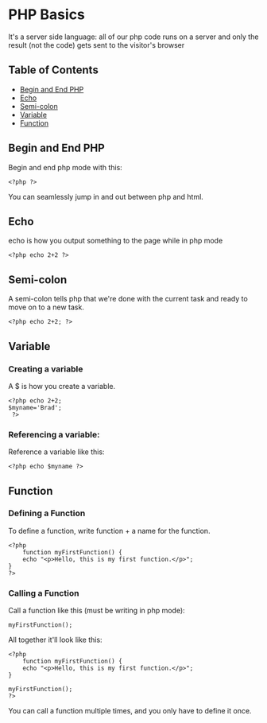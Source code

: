 # PHP Basics

It's a server side language: all of our php code runs on a server and only the result (not the code) gets sent to the visitor's browser

## Table of Contents

* [Begin and End PHP](#id-begin)
* [Echo](#id-echo)
* [Semi-colon](#id-semi)
* [Variable](#id-variable)
* [Function](#id-function)

<div id='id-begin'/>

## Begin and End PHP
Begin and end php mode with this: 
    
    <?php ?>

You can seamlessly jump in and out between php and html.

<div id='id-echo'/>

## Echo
echo is how you output something to the page while in php mode

    <?php echo 2+2 ?>

<div id='id-semi'/>

## Semi-colon
A semi-colon tells php that we're done with the current task and ready to move on to a new task.

    <?php echo 2+2; ?>

<div id='id-variable'/>

## Variable 

### Creating a variable
A $ is how you create a variable. 

    <?php echo 2+2; 
    $myname='Brad';
     ?>

### Referencing a variable:

Reference a variable like this:

    <?php echo $myname ?>

<div id='id-function'/>

## Function 

### Defining a Function

To define a function, write function + a name for the function.

    <?php
        function myFirstFunction() {
        echo "<p>Hello, this is my first function.</p>";
    }
    ?>

### Calling a Function
Call a function like this (must be writing in php mode):

    myFirstFunction();

All together it'll look like this:

    <?php
        function myFirstFunction() {
        echo "<p>Hello, this is my first function.</p>";
    }

    myFirstFunction();
    ?>

You can call a function multiple times, and you only have to define it once.





